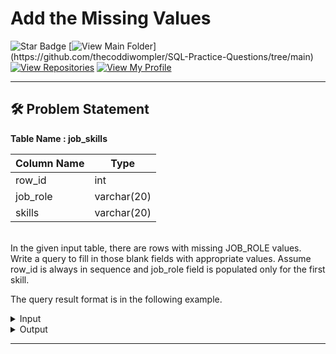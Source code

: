 # Add the Missing Values
![Star Badge](https://img.shields.io/static/v1?label=%F0%9F%8C%9F&message=If%20Useful&style=style=flat&color=BC4E99)
[![View Main Folder](https://img.shields.io/badge/View-Main_Folder-971901?)](https://github.com/thecoddiwompler/SQL-Practice-Questions/tree/main)
[![View Repositories](https://img.shields.io/badge/View-My_Repositories-blue?logo=GitHub)](https://github.com/thecoddiwompler?tab=repositories)
[![View My Profile](https://img.shields.io/badge/View-My_Profile-green?logo=GitHub)](https://github.com/thecoddiwompler)

---

## 🛠️ Problem Statement

  <b>Table Name : job_skills</b>

|  Column Name  |Type |
| ------------- | ------------- |
| row_id          | int  |
| job_role | varchar(20)  |
| skills      | varchar(20)  |


</br>
In the given input table, there are rows with missing JOB_ROLE values. Write a query to fill in those blank fields with appropriate values.
Assume row_id is always in sequence and job_role field is populated only for the first skill.

<br>

The query result format is in the following example.  
 <details>
<summary>
Input
</summary>
</br>

<b> Table Name: job_skills </b></br>

| row_id | job_role         | skills            |
|--------|------------------|-------------------|
| 1      | Data Engineer    | SQL               |
| 2      |                  | Python            |
| 3      |                  | AWS               |
| 4      |                  | Snowflake         |
| 5      |                  | Apache Spark      |
| 6      | Web Developer    | Java              |
| 7      |                  | HTML              |
| 8      |                  | CSS               |
| 9      | Data Scientist   | Python            |
| 10     |                  | Machine Learning  |
| 11     |                  | Deep Learning     |
| 12     |                  | Tableau           |

</details>

<details>
<summary>
Output
</summary>
</br>

| row_id | job_role         | skills            |
|--------|------------------|-------------------|
| 1      | Data Engineer    | SQL               |
| 2      | Data Engineer    | Python            |
| 3      | Data Engineer    | AWS               |
| 4      | Data Engineer    | Snowflake         |
| 5      | Data Engineer    | Apache Spark      |
| 6      | Web Developer    | Java              |
| 7      | Web Developer    | HTML              |
| 8      | Web Developer    | CSS               |
| 9      | Data Scientist   | Python            |
| 10     | Data Scientist   | Machine Learning  |
| 11     | Data Scientist   | Deep Learning     |
| 12     | Data Scientist   | Tableau           |

</details>

---
